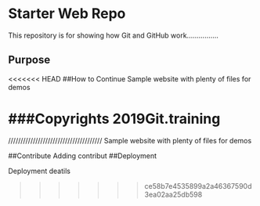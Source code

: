 
# Starter Web Repo

This repository is for showing how Git and GitHub work................

## Purpose
<<<<<<< HEAD
##How to Continue
Sample website with plenty of files for demos

###Copyrights
2019Git.training
=======
//////////////////////////////////////
Sample website with plenty of files for demos

##Contribute
Adding contribut
##Deployment

Deployment deatils
>>>>>>> ce58b7e4535899a2a46367590d3ea02aa25db598

